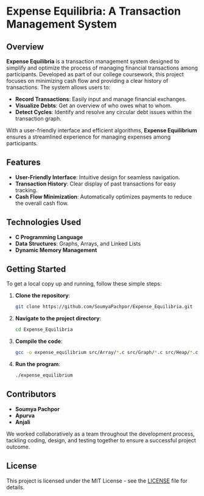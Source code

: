 # **Expense Equilibria: A Transaction Management System**

## **Overview**

**Expense Equilibria** is a transaction management system designed to simplify and optimize the process of managing financial transactions among participants. Developed as part of our college coursework, this project focuses on minimizing cash flow and providing a clear history of transactions. The system allows users to:

- **Record Transactions**: Easily input and manage financial exchanges.
- **Visualize Debts**: Get an overview of who owes what to whom.
- **Detect Cycles**: Identify and resolve any circular debt issues within the transaction graph.

With a user-friendly interface and efficient algorithms, **Expense Equilibrium** ensures a streamlined experience for managing expenses among participants.

## **Features**

- **User-Friendly Interface**: Intuitive design for seamless navigation.
- **Transaction History**: Clear display of past transactions for easy tracking.
- **Cash Flow Minimization**: Automatically optimizes payments to reduce the overall cash flow.

## **Technologies Used**

- **C Programming Language**
- **Data Structures**: Graphs, Arrays, and Linked Lists
- **Dynamic Memory Management**

## **Getting Started**

To get a local copy up and running, follow these simple steps:

1. **Clone the repository**:
   ```bash
   git clone https://github.com/SoumyaPachpor/Expense_Equilibria.git
   ```
2. **Navigate to the project directory**:
   ```bash
   cd Expense_Equilibria
   ```
3. **Compile the code**:
   ```bash
   gcc -o expense_equilibrium src/Array/*.c src/Graph/*.c src/Heap/*.c src/List/*.c src/Algo/minimize_cash_flow.c main.c
   ```
4. **Run the program**:
   ```bash
   ./expense_equilibrium
   ```

## **Contributors**

- **Soumya Pachpor**
- **Apurva**
- **Anjali**

We worked collaboratively as a team throughout the development process, tackling coding, design, and testing together to ensure a successful project outcome.

## **License**

This project is licensed under the MIT License - see the [LICENSE](LICENSE) file for details.
